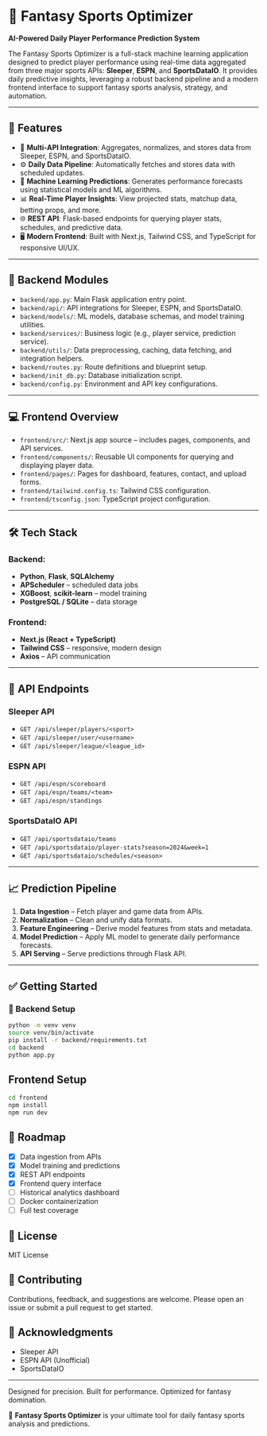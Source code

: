 # 🏈 Fantasy Sports Optimizer

**AI-Powered Daily Player Performance Prediction System**

The Fantasy Sports Optimizer is a full-stack machine learning application designed to predict player performance using real-time data aggregated from three major sports APIs: **Sleeper**, **ESPN**, and **SportsDataIO**. It provides daily predictive insights, leveraging a robust backend pipeline and a modern frontend interface to support fantasy sports analysis, strategy, and automation.

---

## 🚀 Features

- 🔁 **Multi-API Integration**: Aggregates, normalizes, and stores data from Sleeper, ESPN, and SportsDataIO.
- ⚙️ **Daily Data Pipeline**: Automatically fetches and stores data with scheduled updates.
- 🧠 **Machine Learning Predictions**: Generates performance forecasts using statistical models and ML algorithms.
- 📊 **Real-Time Player Insights**: View projected stats, matchup data, betting props, and more.
- 🌐 **REST API**: Flask-based endpoints for querying player stats, schedules, and predictive data.
- 🖥️ **Modern Frontend**: Built with Next.js, Tailwind CSS, and TypeScript for responsive UI/UX.

---

## 📁 Backend Modules

- `backend/app.py`: Main Flask application entry point.
- `backend/api/`: API integrations for Sleeper, ESPN, and SportsDataIO.
- `backend/models/`: ML models, database schemas, and model training utilities.
- `backend/services/`: Business logic (e.g., player service, prediction service).
- `backend/utils/`: Data preprocessing, caching, data fetching, and integration helpers.
- `backend/routes.py`: Route definitions and blueprint setup.
- `backend/init_db.py`: Database initialization script.
- `backend/config.py`: Environment and API key configurations.

---

## 💻 Frontend Overview

- `frontend/src/`: Next.js app source – includes pages, components, and API services.
- `frontend/components/`: Reusable UI components for querying and displaying player data.
- `frontend/pages/`: Pages for dashboard, features, contact, and upload forms.
- `frontend/tailwind.config.ts`: Tailwind CSS configuration.
- `frontend/tsconfig.json`: TypeScript project configuration.

---

## 🛠️ Tech Stack

### Backend:
- **Python**, **Flask**, **SQLAlchemy**
- **APScheduler** – scheduled data jobs
- **XGBoost**, **scikit-learn** – model training
- **PostgreSQL / SQLite** – data storage

### Frontend:
- **Next.js (React + TypeScript)**
- **Tailwind CSS** – responsive, modern design
- **Axios** – API communication

---

## 🔌 API Endpoints

### Sleeper API
- `GET /api/sleeper/players/<sport>`
- `GET /api/sleeper/user/<username>`
- `GET /api/sleeper/league/<league_id>`

### ESPN API
- `GET /api/espn/scoreboard`
- `GET /api/espn/teams/<team>`
- `GET /api/espn/standings`

### SportsDataIO API
- `GET /api/sportsdataio/teams`
- `GET /api/sportsdataio/player-stats?season=2024&week=1`
- `GET /api/sportsdataio/schedules/<season>`

---

## 📈 Prediction Pipeline

1. **Data Ingestion** – Fetch player and game data from APIs.
2. **Normalization** – Clean and unify data formats.
3. **Feature Engineering** – Derive model features from stats and metadata.
4. **Model Prediction** – Apply ML model to generate daily performance forecasts.
5. **API Serving** – Serve predictions through Flask API.

---

## ✅ Getting Started

### 🔧 Backend Setup
```bash
python -m venv venv
source venv/bin/activate
pip install -r backend/requirements.txt
cd backend
python app.py
```

## Frontend Setup
```bash
cd frontend
npm install
npm run dev
```

## 📌 Roadmap

- [x] Data ingestion from APIs
- [x] Model training and predictions
- [x] REST API endpoints
- [x] Frontend query interface
- [ ] Historical analytics dashboard
- [ ] Docker containerization
- [ ] Full test coverage

## 📄 License

MIT License

## 🙌 Contributing

Contributions, feedback, and suggestions are welcome. Please open an issue or submit a pull request to get started.

## 🔗 Acknowledgments

- Sleeper API
- ESPN API (Unofficial)
- SportsDataIO

---

Designed for precision. Built for performance. Optimized for fantasy domination.

🏈 **Fantasy Sports Optimizer** is your ultimate tool for daily fantasy sports analysis and predictions.

